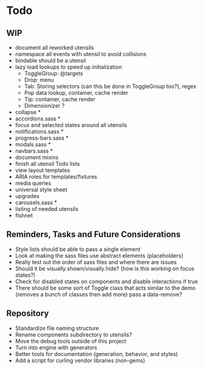 
# Todo

## WIP
- document all reworked utensils
- namespace all events with utensil to avoid collisions
- bindable should be a utensil
- lazy load lookups to speed up initialization
  - ToggleGroup: @targets
  - Drop: menu
  - Tab: Storing selectors (can this be done in ToggleGroup too?), regex
  - Pop data lookup, container, cache render
  - Tip: container, cache render
  - Dimensionizer ?
- collapse *
- accordions.sass *
- focus and selected states around all utensils
- notifications.sass *
- progress-bars.sass *
- modals.sass *
- navbars.sass *
- document mixins
- finish all utensil Todo lists
- view layout templates
- ARIA roles for templates/fixtures
- media queries
- universal style sheet
- upgrades
- carousels.sass *
- listing of needed utensils
- fishnet

## Reminders, Tasks and Future Considerations
- Style lists should be able to pass a single element
- Look at making the sass files use abstract elements (placeholders)
- Really test out the order of sass files and where there are issues
- Should it be visually.shown/visually.hide? (how is this working on
  focus states?)
- Check for disabled states on components and disable interactions if
  true
- There should be some sort of Toggle class that acts similar to the
  demo (removes a bunch of classes then add more) pass a data-remove?

## Repository
- Standardize file naming structure
- Rename components subdirectory to utensils?
- Move the debug tools outside of this project
- Turn into engine with generators
- Better tools for documentation (generation, behavior, and styles)
- Add a script for curling vendor libraries (non-gems)


